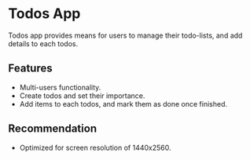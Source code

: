 # Todos App
Todos app provides means for users to manage their todo-lists, and add details to each todos.

## Features
- Multi-users functionality.
- Create todos and set their importance.
- Add items to each todos, and mark them as done once finished.

## Recommendation
- Optimized for screen resolution of 1440x2560.

